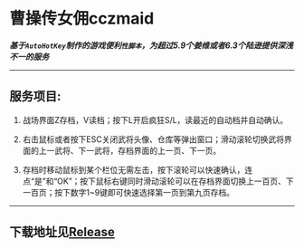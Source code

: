 # 曹操传女佣cczmaid



***基于```AutoHotKey```制作的游戏便利```性脚本```，为超过5.9个姜维或者6.3个陆逊提供深浅不一的服务***

---

## 服务项目:

1. 战场界面Z存档，V读档；按下L开启疯狂S/L，读最近的自动档并自动确认。

2. 右击鼠标或者按下ESC关闭武将头像、仓库等弹出窗口；滑动滚轮切换武将界面的上一武将、下一武将，存档界面的上一页、下一页。

3. 存档时移动鼠标到某个栏位无需左击，按下滚轮可以快速确认，连点“是”和“OK”；按下鼠标右键同时滑动滚轮可以在存档界面切换上一百页、下一百页；按下数字1~9键即可快速选择第一页到第九页存档。

---

## 下载地址见[Release](\cczmaid.exe)
